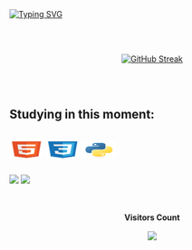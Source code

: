 <br>
<br> 

[![Typing SVG](https://readme-typing-svg.herokuapp.com?font=Fira+Code&weight=300&size=50&duration=2000&pause=200&color=AFE1AF&center=true&vCenter=true&random=false&width=1000&lines=Hello%2C+my+name+is+Lara;;welcome%3A)](https://git.io/typing-svg)

<br>
<br>

<div align="center">
  
[![GitHub Streak](https://github-readme-streak-stats.herokuapp.com?user=laradepaula21&theme=vue-dark&locale=pt_BR&date_format=n%2Fj%5B%2FY%5D&card_width=900)](https://git.io/streak-stats)

</div>

<br>
<br>

<h2 align="left"> Studying in this moment: </h2>

<div style="display: inline_block"><br>
  <img align="center" alt="Lara-HTML" height="30" width="60" src="https://raw.githubusercontent.com/devicons/devicon/master/icons/html5/html5-original.svg">
  <img align="center" alt="Lara-CSS" height="30" width="60" src="https://raw.githubusercontent.com/devicons/devicon/master/icons/css3/css3-original.svg">
  <img align="center" alt="Lara-Python" height="30" width="60" src="https://raw.githubusercontent.com/devicons/devicon/master/icons/python/python-original.svg">
</div>

##

<div> 
  <a href = "mailto:lara00depaula@gmail.com"><img src="https://img.shields.io/badge/-Gmail-%23333?style=for-the-badge&logo=gmail&logoColor=white" target="_blank"></a>
  <a href="https://www.linkedin.com/in/lara-de-paula-b461a21bb/" target="_blank"><img src="https://img.shields.io/badge/-LinkedIn-%230077B5?style=for-the-badge&logo=linkedin&logoColor=white" target="_blank"></a> 

</div>
<br>
<br>
<p align="center"><b>Visitors Count</b></p> 
  
<p align="center"><img align="center" src="https://visit-counter.vercel.app/counter.png?page=https%3A%2F%2Fgithub.com%laradepaula21&s=50&c=AFE1AF&bg=00000000&no=7&ff=digi&tb=Visits%3A++&ta=" /></p> 
<br>
</div>
